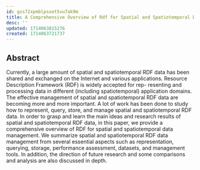 ```yaml
---
id: gss72xpmblpsxet5vu7ak9m
title: A Comprehensive Overview of Rdf for Spatial and Spatiotemporal Data Management
desc: ''
updated: 1714063815276
created: 1714063721737
---
```


## Abstract

Currently, a large amount of spatial and spatiotemporal RDF data has been shared and exchanged on the Internet and various applications. Resource Description Framework (RDF) is widely accepted for rep- resenting and processing data in different (including spatiotemporal) application domains. The effective management of spatial and spatiotemporal RDF data are becoming more and more important. A lot of work has been done to study how to represent, query, store, and manage spatial and spatiotemporal RDF data. In order to grasp and learn the main ideas and research results of spatial and spatiotemporal RDF data, in this paper, we provide a comprehensive overview of RDF for spatial and spatiotemporal data management. We summarize spatial and spatiotemporal RDF data management from several essential aspects such as representation, querying, storage, performance assessment, datasets, and management tools. In addition, the direction of future research and some comparisons and analysis are also discussed in depth.

